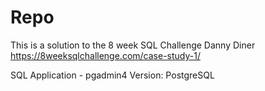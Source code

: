 # Repo

This is a solution to the 8 week SQL Challenge Danny Diner
https://8weeksqlchallenge.com/case-study-1/

SQL Application - pgadmin4
Version: PostgreSQL
